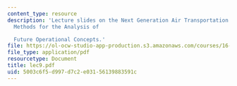 ```yaml
---
content_type: resource
description: 'Lecture slides on the Next Generation Air Transportation System Initiative:
  Methods for the Analysis of

  Future Operational Concepts.'
file: https://ol-ocw-studio-app-production.s3.amazonaws.com/courses/16-72-air-traffic-control-fall-2006/5003c6f5d997d7c2e03156139883591c_lec9.pdf
file_type: application/pdf
resourcetype: Document
title: lec9.pdf
uid: 5003c6f5-d997-d7c2-e031-56139883591c
---
```

